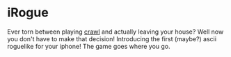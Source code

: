 iRogue
======

Ever torn between playing [crawl](http://crawl.akrasiac.org/ "Dungeon Crawl Stone Soup") and actually leaving your house? Well now you don't have to make that decision! Introducing the first (maybe?) ascii roguelike for your iphone! The game goes where you go.

